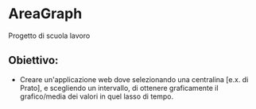 # AreaGraph
Progetto di scuola lavoro

## Obiettivo:
*	Creare un'applicazione web dove selezionando una centralina [e.x. di Prato], e scegliendo un intervallo, di ottenere graficamente il     grafico/media dei valori in quel lasso di tempo.


[editor]:https://dillinger.io/

